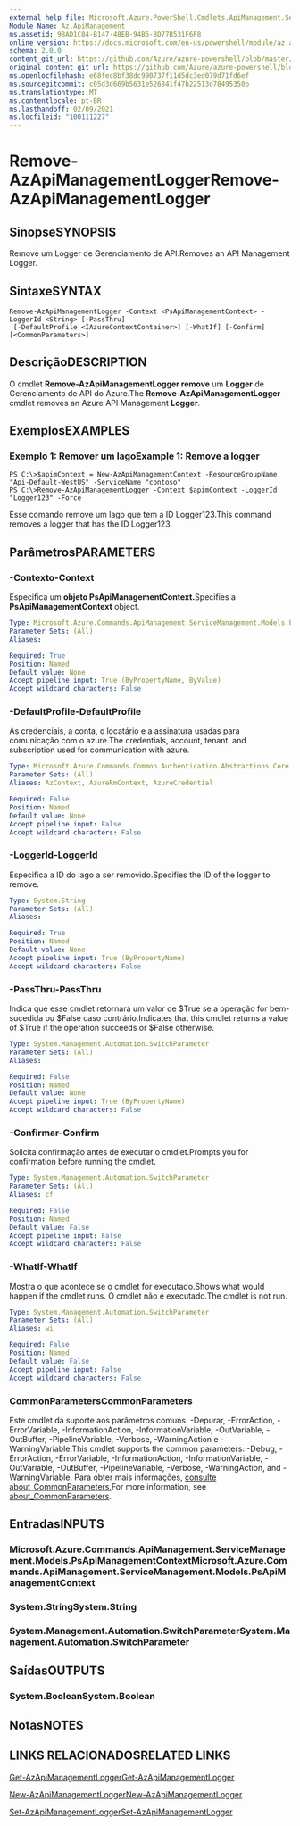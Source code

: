 ```yaml
---
external help file: Microsoft.Azure.PowerShell.Cmdlets.ApiManagement.ServiceManagement.dll-Help.xml
Module Name: Az.ApiManagement
ms.assetid: 98AD1C84-B147-48EB-94B5-8D77B531F6F8
online version: https://docs.microsoft.com/en-us/powershell/module/az.apimanagement/remove-azapimanagementlogger
schema: 2.0.0
content_git_url: https://github.com/Azure/azure-powershell/blob/master/src/ApiManagement/ApiManagement/help/Remove-AzApiManagementLogger.md
original_content_git_url: https://github.com/Azure/azure-powershell/blob/master/src/ApiManagement/ApiManagement/help/Remove-AzApiManagementLogger.md
ms.openlocfilehash: e68fec8bf38dc990737f11d5dc3ed079d71fd6ef
ms.sourcegitcommit: c05d3d669b5631e526841f47b22513d78495350b
ms.translationtype: MT
ms.contentlocale: pt-BR
ms.lasthandoff: 02/09/2021
ms.locfileid: "100111227"
---
```

# <span data-ttu-id="3edb7-101">Remove-AzApiManagementLogger</span><span class="sxs-lookup"><span data-stu-id="3edb7-101">Remove-AzApiManagementLogger</span></span>

## <span data-ttu-id="3edb7-102">Sinopse</span><span class="sxs-lookup"><span data-stu-id="3edb7-102">SYNOPSIS</span></span>
<span data-ttu-id="3edb7-103">Remove um Logger de Gerenciamento de API.</span><span class="sxs-lookup"><span data-stu-id="3edb7-103">Removes an API Management Logger.</span></span>

## <span data-ttu-id="3edb7-104">Sintaxe</span><span class="sxs-lookup"><span data-stu-id="3edb7-104">SYNTAX</span></span>

```
Remove-AzApiManagementLogger -Context <PsApiManagementContext> -LoggerId <String> [-PassThru]
 [-DefaultProfile <IAzureContextContainer>] [-WhatIf] [-Confirm] [<CommonParameters>]
```

## <span data-ttu-id="3edb7-105">Descrição</span><span class="sxs-lookup"><span data-stu-id="3edb7-105">DESCRIPTION</span></span>
<span data-ttu-id="3edb7-106">O cmdlet **Remove-AzApiManagementLogger remove** um **Logger** de Gerenciamento de API do Azure.</span><span class="sxs-lookup"><span data-stu-id="3edb7-106">The **Remove-AzApiManagementLogger** cmdlet removes an Azure API Management **Logger**.</span></span>

## <span data-ttu-id="3edb7-107">Exemplos</span><span class="sxs-lookup"><span data-stu-id="3edb7-107">EXAMPLES</span></span>

### <span data-ttu-id="3edb7-108">Exemplo 1: Remover um lago</span><span class="sxs-lookup"><span data-stu-id="3edb7-108">Example 1: Remove a logger</span></span>
```
PS C:\>$apimContext = New-AzApiManagementContext -ResourceGroupName "Api-Default-WestUS" -ServiceName "contoso"
PS C:\>Remove-AzApiManagementLogger -Context $apimContext -LoggerId "Logger123" -Force
```

<span data-ttu-id="3edb7-109">Esse comando remove um lago que tem a ID Logger123.</span><span class="sxs-lookup"><span data-stu-id="3edb7-109">This command removes a logger that has the ID Logger123.</span></span>

## <span data-ttu-id="3edb7-110">Parâmetros</span><span class="sxs-lookup"><span data-stu-id="3edb7-110">PARAMETERS</span></span>

### <span data-ttu-id="3edb7-111">-Contexto</span><span class="sxs-lookup"><span data-stu-id="3edb7-111">-Context</span></span>
<span data-ttu-id="3edb7-112">Especifica um **objeto PsApiManagementContext.**</span><span class="sxs-lookup"><span data-stu-id="3edb7-112">Specifies a **PsApiManagementContext** object.</span></span>

```yaml
Type: Microsoft.Azure.Commands.ApiManagement.ServiceManagement.Models.PsApiManagementContext
Parameter Sets: (All)
Aliases:

Required: True
Position: Named
Default value: None
Accept pipeline input: True (ByPropertyName, ByValue)
Accept wildcard characters: False
```

### <span data-ttu-id="3edb7-113">-DefaultProfile</span><span class="sxs-lookup"><span data-stu-id="3edb7-113">-DefaultProfile</span></span>
<span data-ttu-id="3edb7-114">As credenciais, a conta, o locatário e a assinatura usadas para comunicação com o azure.</span><span class="sxs-lookup"><span data-stu-id="3edb7-114">The credentials, account, tenant, and subscription used for communication with azure.</span></span>

```yaml
Type: Microsoft.Azure.Commands.Common.Authentication.Abstractions.Core.IAzureContextContainer
Parameter Sets: (All)
Aliases: AzContext, AzureRmContext, AzureCredential

Required: False
Position: Named
Default value: None
Accept pipeline input: False
Accept wildcard characters: False
```

### <span data-ttu-id="3edb7-115">-LoggerId</span><span class="sxs-lookup"><span data-stu-id="3edb7-115">-LoggerId</span></span>
<span data-ttu-id="3edb7-116">Especifica a ID do lago a ser removido.</span><span class="sxs-lookup"><span data-stu-id="3edb7-116">Specifies the ID of the logger to remove.</span></span>

```yaml
Type: System.String
Parameter Sets: (All)
Aliases:

Required: True
Position: Named
Default value: None
Accept pipeline input: True (ByPropertyName)
Accept wildcard characters: False
```

### <span data-ttu-id="3edb7-117">-PassThru</span><span class="sxs-lookup"><span data-stu-id="3edb7-117">-PassThru</span></span>
<span data-ttu-id="3edb7-118">Indica que esse cmdlet retornará um valor de $True se a operação for bem-sucedida ou $False caso contrário.</span><span class="sxs-lookup"><span data-stu-id="3edb7-118">Indicates that this cmdlet returns a value of $True if the operation succeeds or $False otherwise.</span></span>

```yaml
Type: System.Management.Automation.SwitchParameter
Parameter Sets: (All)
Aliases:

Required: False
Position: Named
Default value: None
Accept pipeline input: True (ByPropertyName)
Accept wildcard characters: False
```

### <span data-ttu-id="3edb7-119">-Confirmar</span><span class="sxs-lookup"><span data-stu-id="3edb7-119">-Confirm</span></span>
<span data-ttu-id="3edb7-120">Solicita confirmação antes de executar o cmdlet.</span><span class="sxs-lookup"><span data-stu-id="3edb7-120">Prompts you for confirmation before running the cmdlet.</span></span>

```yaml
Type: System.Management.Automation.SwitchParameter
Parameter Sets: (All)
Aliases: cf

Required: False
Position: Named
Default value: False
Accept pipeline input: False
Accept wildcard characters: False
```

### <span data-ttu-id="3edb7-121">-WhatIf</span><span class="sxs-lookup"><span data-stu-id="3edb7-121">-WhatIf</span></span>
<span data-ttu-id="3edb7-122">Mostra o que acontece se o cmdlet for executado.</span><span class="sxs-lookup"><span data-stu-id="3edb7-122">Shows what would happen if the cmdlet runs.</span></span>
<span data-ttu-id="3edb7-123">O cmdlet não é executado.</span><span class="sxs-lookup"><span data-stu-id="3edb7-123">The cmdlet is not run.</span></span>

```yaml
Type: System.Management.Automation.SwitchParameter
Parameter Sets: (All)
Aliases: wi

Required: False
Position: Named
Default value: False
Accept pipeline input: False
Accept wildcard characters: False
```

### <span data-ttu-id="3edb7-124">CommonParameters</span><span class="sxs-lookup"><span data-stu-id="3edb7-124">CommonParameters</span></span>
<span data-ttu-id="3edb7-125">Este cmdlet dá suporte aos parâmetros comuns: -Depurar, -ErrorAction, -ErrorVariable, -InformationAction, -InformationVariable, -OutVariable, -OutBuffer, -PipelineVariable, -Verbose, -WarningAction e -WarningVariable.</span><span class="sxs-lookup"><span data-stu-id="3edb7-125">This cmdlet supports the common parameters: -Debug, -ErrorAction, -ErrorVariable, -InformationAction, -InformationVariable, -OutVariable, -OutBuffer, -PipelineVariable, -Verbose, -WarningAction, and -WarningVariable.</span></span> <span data-ttu-id="3edb7-126">Para obter mais informações, [consulte about_CommonParameters.](http://go.microsoft.com/fwlink/?LinkID=113216)</span><span class="sxs-lookup"><span data-stu-id="3edb7-126">For more information, see [about_CommonParameters](http://go.microsoft.com/fwlink/?LinkID=113216).</span></span>

## <span data-ttu-id="3edb7-127">Entradas</span><span class="sxs-lookup"><span data-stu-id="3edb7-127">INPUTS</span></span>

### <span data-ttu-id="3edb7-128">Microsoft.Azure.Commands.ApiManagement.ServiceManagement.Models.PsApiManagementContext</span><span class="sxs-lookup"><span data-stu-id="3edb7-128">Microsoft.Azure.Commands.ApiManagement.ServiceManagement.Models.PsApiManagementContext</span></span>

### <span data-ttu-id="3edb7-129">System.String</span><span class="sxs-lookup"><span data-stu-id="3edb7-129">System.String</span></span>

### <span data-ttu-id="3edb7-130">System.Management.Automation.SwitchParameter</span><span class="sxs-lookup"><span data-stu-id="3edb7-130">System.Management.Automation.SwitchParameter</span></span>

## <span data-ttu-id="3edb7-131">Saídas</span><span class="sxs-lookup"><span data-stu-id="3edb7-131">OUTPUTS</span></span>

### <span data-ttu-id="3edb7-132">System.Boolean</span><span class="sxs-lookup"><span data-stu-id="3edb7-132">System.Boolean</span></span>

## <span data-ttu-id="3edb7-133">Notas</span><span class="sxs-lookup"><span data-stu-id="3edb7-133">NOTES</span></span>

## <span data-ttu-id="3edb7-134">LINKS RELACIONADOS</span><span class="sxs-lookup"><span data-stu-id="3edb7-134">RELATED LINKS</span></span>

[<span data-ttu-id="3edb7-135">Get-AzApiManagementLogger</span><span class="sxs-lookup"><span data-stu-id="3edb7-135">Get-AzApiManagementLogger</span></span>](./Get-AzApiManagementLogger.md)

[<span data-ttu-id="3edb7-136">New-AzApiManagementLogger</span><span class="sxs-lookup"><span data-stu-id="3edb7-136">New-AzApiManagementLogger</span></span>](./New-AzApiManagementLogger.md)

[<span data-ttu-id="3edb7-137">Set-AzApiManagementLogger</span><span class="sxs-lookup"><span data-stu-id="3edb7-137">Set-AzApiManagementLogger</span></span>](./Set-AzApiManagementLogger.md)



